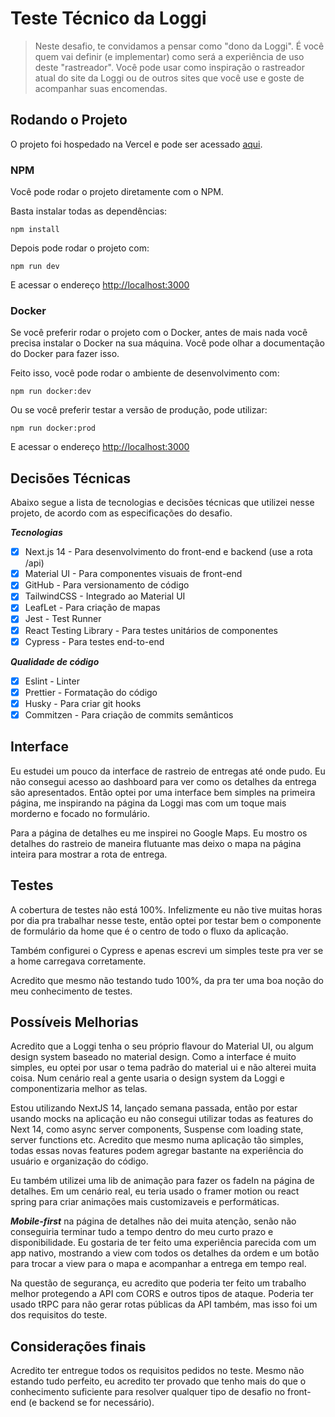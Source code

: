 # Teste Técnico da Loggi

> Neste desafio, te convidamos a pensar como "dono da Loggi". É você quem vai definir (e implementar) como será a experiência de uso deste "rastreador". Você pode usar como inspiração o rastreador atual do site da Loggi ou de outros sites que você use e goste de acompanhar suas encomendas.

## Rodando o Projeto

O projeto foi hospedado na Vercel e pode ser acessado [aqui](https://desafio-frontend-loggi-three.vercel.app/).

### NPM

Você pode rodar o projeto diretamente com o NPM.

Basta instalar todas as dependências:

```
npm install
```

Depois pode rodar o projeto com:

```
npm run dev
```

E acessar o endereço [http://localhost:3000](http://localhost:3000)

### Docker

Se você preferir rodar o projeto com o Docker, antes de mais nada você precisa instalar o Docker na sua máquina. Você pode olhar a documentação do Docker para fazer isso.

Feito isso, você pode rodar o ambiente de desenvolvimento com:

```
npm run docker:dev
```

Ou se você preferir testar a versão de produção, pode utilizar:

```
npm run docker:prod
```

E acessar o endereço [http://localhost:3000](http://localhost:3000)

## Decisões Técnicas

Abaixo segue a lista de tecnologias e decisões técnicas que utilizei nesse projeto, de acordo com as especificações do desafio.

**_Tecnologias_**

- [x] Next.js 14 - Para desenvolvimento do front-end e backend (use a rota /api)
- [x] Material UI - Para componentes visuais de front-end
- [x] GitHub - Para versionamento de código
- [x] TailwindCSS - Integrado ao Material UI
- [x] LeafLet - Para criação de mapas
- [x] Jest - Test Runner
- [x] React Testing Library - Para testes unitários de componentes
- [x] Cypress - Para testes end-to-end

**_Qualidade de código_**

- [x] Eslint - Linter
- [x] Prettier - Formatação do código
- [x] Husky - Para criar git hooks
- [x] Commitzen - Para criação de commits semânticos

## Interface

Eu estudei um pouco da interface de rastreio de entregas até onde pudo. Eu não consegui acesso ao dashboard para ver como os detalhes da entrega são apresentados. Então optei por uma interface bem simples na primeira página, me inspirando na página da Loggi mas com um toque mais morderno e focado no formulário.

Para a página de detalhes eu me inspirei no Google Maps. Eu mostro os detalhes do rastreio de maneira flutuante mas deixo o mapa na página inteira para mostrar a rota de entrega.

## Testes

A cobertura de testes não está 100%. Infelizmente eu não tive muitas horas por dia pra trabalhar nesse teste, então optei por testar bem o componente de formulário da home que é o centro de todo o fluxo da aplicação.

Também configurei o Cypress e apenas escrevi um simples teste pra ver se a home carregava corretamente.

Acredito que mesmo não testando tudo 100%, da pra ter uma boa noção do meu conhecimento de testes.

## Possíveis Melhorias

Acredito que a Loggi tenha o seu próprio flavour do Material UI, ou algum design system baseado no material design. Como a interface é muito simples, eu optei por usar o tema padrão do material ui e não alterei muita coisa. Num cenário real a gente usaria o design system da Loggi e componentizaria melhor as telas.

Estou utilizando NextJS 14, lançado semana passada, então por estar usando mocks na aplicação eu não consegui utilizar todas as features do Next 14, como async server components, Suspense com loading state, server functions etc. Acredito que mesmo numa aplicação tão simples, todas essas novas features podem agregar bastante na experiência do usuário e organização do código.

Eu também utilizei uma lib de animação para fazer os fadeIn na página de detalhes. Em um cenário real, eu teria usado o framer motion ou react spring para criar animações mais customizaveis e performáticas.

**_Mobile-first_** na página de detalhes não dei muita atenção, senão não conseguiria terminar tudo a tempo dentro do meu curto prazo e disponibilidade. Eu gostaria de ter feito uma experiência parecida com um app nativo, mostrando a view com todos os detalhes da ordem e um botão para trocar a view para o mapa e acompanhar a entrega em tempo real.

Na questão de segurança, eu acredito que poderia ter feito um trabalho melhor protegendo a API com CORS e outros tipos de ataque. Poderia ter usado tRPC para não gerar rotas públicas da API também, mas isso foi um dos requisitos do teste.

## Considerações finais

Acredito ter entregue todos os requisitos pedidos no teste. Mesmo não estando tudo perfeito, eu acredito ter provado que tenho mais do que o conhecimento suficiente para resolver qualquer tipo de desafio no front-end (e backend se for necessário).
